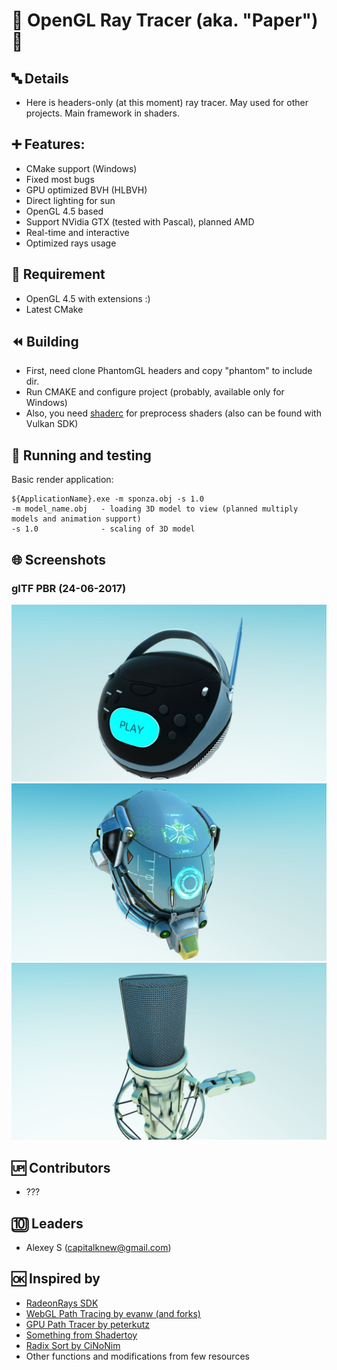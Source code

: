 # 📝 OpenGL Ray Tracer (aka. "Paper") 📝

## 🔤 Details

- Here is headers-only (at this moment) ray tracer. May used for other projects. Main framework in shaders.

## ➕ Features: 

- CMake support (Windows)
- Fixed most bugs
- GPU optimized BVH (HLBVH)
- Direct lighting for sun
- OpenGL 4.5 based
- Support NVidia GTX (tested with Pascal), planned AMD
- Real-time and interactive
- Optimized rays usage

## 🔂 Requirement

- OpenGL 4.5 with extensions :)
- Latest CMake

## ⏪ Building 

- First, need clone PhantomGL headers and copy "phantom" to include dir. 
- Run CMAKE and configure project (probably, available only for Windows)
- Also, you need [shaderc](https://github.com/google/shaderc) for preprocess shaders (also can be found with Vulkan SDK)

## 💫 Running and testing

Basic render application: 

```
${ApplicationName}.exe -m sponza.obj -s 1.0
-m model_name.obj   - loading 3D model to view (planned multiply models and animation support)
-s 1.0              - scaling of 3D model
```

## 🌐 Screenshots

### glTF PBR (24-06-2017)

<img src="./screenshots/gltf-pbr0.jpg" alt="Sponza" width="640"/>
<img src="./screenshots/gltf-pbr1.jpg" alt="Sponza" width="640"/>
<img src="./screenshots/gltf-pbr2.jpg" alt="Sponza" width="640"/>

## 🆙 Contributors

- ???

## 🔟 Leaders

- Alexey S (capitalknew@gmail.com)

## 🆗 Inspired by

- [RadeonRays SDK](https://github.com/GPUOpen-LibrariesAndSDKs/RadeonRays_SDK)
- [WebGL Path Tracing by evanw (and forks)](https://github.com/evanw/webgl-path-tracing)
- [GPU Path Tracer by peterkutz](https://github.com/peterkutz/GPUPathTracer)
- [Something from Shadertoy](https://www.shadertoy.com/)
- [Radix Sort by CiNoNim](https://github.com/cNoNim/radix-sort)
- Other functions and modifications from few resources
